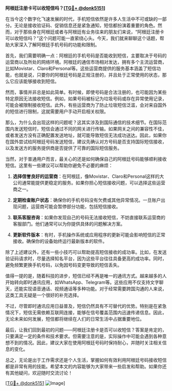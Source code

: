 **阿根廷注册卡可以收短信吗？[[TG💪+ @donk5151](https://t.me/s/donk5151)]**

在当今这个数字化飞速发展的时代，手机短信依然是许多人生活中不可或缺的一部分。无论是接收验证码、促销信息还是紧急通知，短信都扮演着重要的角色。然而，对于那些身在阿根廷或者与阿根廷有业务往来的朋友们来说，“阿根廷注册卡可以收短信吗？”这个问题可能一直萦绕心头。今天，我们就来聊聊这个话题，帮助大家深入了解阿根廷手机号码的功能和限制。

首先，我们需要明确一点：阿根廷的手机号码是否能收到短信，主要取决于号码的运营商以及所处的网络环境。阿根廷的通信市场相对发达，拥有多个主流运营商，比如Movistar、Claro和Personal等。这些运营商提供的服务基本涵盖了短信功能，也就是说，只要你的阿根廷号码是正规注册的，并且处于正常使用的状态，那么它应该能够接收到短信。

然而，事情并非总是如此简单。有时候，即使号码是合法注册的，也可能因为某些特定原因无法接收短信。例如，如果号码被标记为垃圾号码或存在异常使用记录，可能会被限制接收短信。此外，有些运营商为了防止垃圾短信泛滥，会对来自国外的短信进行限制，这就需要用户手动开启相关权限。

那么，为什么会出现这样的问题呢？这其实涉及到国际通信的技术细节。在国际范围内发送短信时，短信会通过不同的网关进行传输。如果网关之间的兼容性不佳，或者发送方没有正确配置发送地址，就可能导致短信无法成功送达。因此，如果你在国外尝试给阿根廷号码发送短信，建议先确认对方号码是否支持国际短信接收，以及发送方的服务提供商是否提供了可靠的国际短信服务。

当然，对于普通用户而言，最关心的还是如何确保自己的阿根廷号码能够顺利接收短信。这里有一些建议可以帮助你避免不必要的麻烦：

1. **选择信誉良好的运营商**：在阿根廷，像Movistar、Claro和Personal这样的大公司通常能提供更稳定的服务。如果你担心短信接收问题，可以选择这些运营商之一。

2. **定期检查账户状态**：确保你的手机号码没有欠费或其他异常情况。一旦账户出现问题，运营商可能会暂停部分功能，包括短信接收。

3. **联系客服咨询**：如果你发现自己的号码无法接收短信，不妨直接联系运营商的客服部门。他们通常可以为你提供具体的问题解决方案。

4. **更新软件版本**：有时，手机操作系统或应用程序的更新可能会影响短信的正常接收。确保你的设备始终运行最新版本的软件。

除了上述建议外，还有一些小技巧可以帮助提高短信接收的成功率。比如，在发送验证码请求时，尽量选择知名平台，因为这些平台往往具备更高的成功率。同时，避免频繁更换手机号码，以免因号码变更导致的短信丢失。

值得一提的是，随着科技的进步，短信已经不再是唯一的通讯方式。越来越多的人开始转向即时通讯应用，如WhatsApp、Telegram等。这些应用不仅支持文字聊天，还能实现语音通话、视频通话等多种功能。对于经常需要跨国沟通的人来说，这类工具无疑是一个很好的补充选择。

不过，尽管即时通讯应用日益普及，短信仍然具有不可替代的优势。特别是在紧急情况下，短信无需依赖互联网连接，能够在信号覆盖范围内迅速传递信息。因此，无论未来如何发展，短信都将继续在人们的日常生活中占据重要地位。

最后，让我们回到最初的问题——阿根廷注册卡是否可以收短信？答案是肯定的，只要满足一定的条件和技术要求。但需要注意的是，实际操作中可能会遇到各种意想不到的情况。因此，建议大家在使用阿根廷号码时保持耐心，并随时关注相关信息的变化。

总之，无论是出于工作需求还是个人生活，掌握如何有效利用阿根廷号码接收短信都是非常有用的技能。希望本文的内容能够为大家带来一些启发和帮助。如果你还有其他疑问，欢迎随时交流讨论！

[[TG💪+ @donk5151](https://t.me/s/donk5151) ![Image](https://i.postimg.cc/rwNCRYN7/Snipaste-2025-04-30-17-27-05.png)]